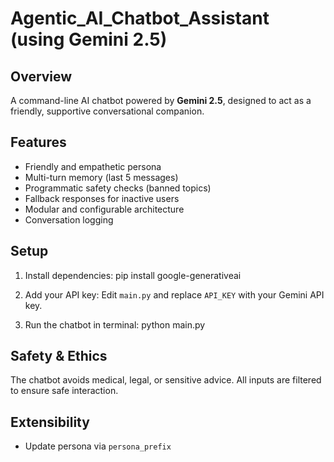 # Agentic_AI_Chatbot_Assistant (using Gemini 2.5)

## Overview
A command-line AI chatbot powered by **Gemini 2.5**, designed to act as a friendly, supportive conversational companion.

## Features
- Friendly and empathetic persona
- Multi-turn memory (last 5 messages)
- Programmatic safety checks (banned topics)
- Fallback responses for inactive users
- Modular and configurable architecture
- Conversation logging

## Setup

1. Install dependencies:
   pip install google-generativeai

2. Add your API key:
   Edit `main.py` and replace `API_KEY` with your Gemini API key.

3. Run the chatbot in terminal:
   python main.py

## Safety & Ethics
The chatbot avoids medical, legal, or sensitive advice. All inputs are filtered to ensure safe interaction.

## Extensibility
- Update persona via `persona_prefix`

